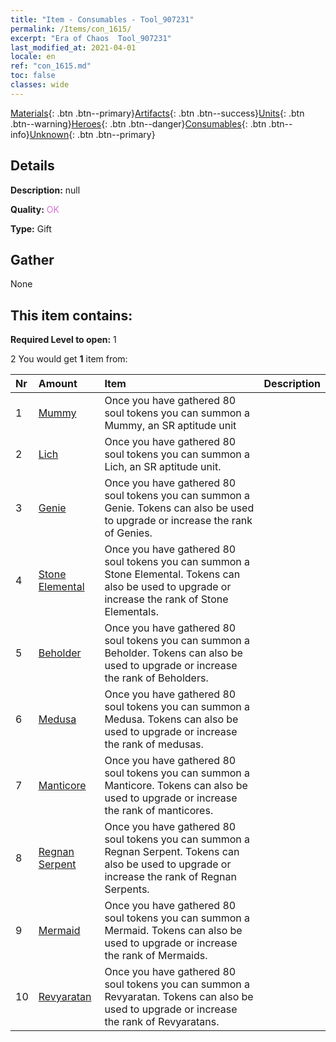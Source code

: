```yaml
---
title: "Item - Consumables - Tool_907231"
permalink: /Items/con_1615/
excerpt: "Era of Chaos  Tool_907231"
last_modified_at: 2021-04-01
locale: en
ref: "con_1615.md"
toc: false
classes: wide
---
```

 [Materials](/Items/){: .btn .btn--primary}[Artifacts](/Items/Artifacts/){: .btn .btn--success}[Units](/Items/Units/){: .btn .btn--warning}[Heroes](/Items/Heroes/){: .btn .btn--danger}[Consumables](/Items/Consumables/){: .btn .btn--info}[Unknown](/Items/Unknown/){: .btn .btn--primary}

## Details
 **Description:** null

 **Quality:** <span style="color: #DA70D6">OK</span>

 **Type:** Gift

## Gather

  None

## This item contains:

 **Required Level to open:** 1

 2 You would get **1** item  from:

  | Nr | Amount |     Item    | Description |
  |:---|:-------|:------------|:-----------:|
  | 1 | [Mummy](/Items/unt_215/) | Once you have gathered 80 soul tokens you can summon a Mummy, an SR aptitude unit | 
  | 2 | [Lich](/Items/unt_212/) | Once you have gathered 80 soul tokens you can summon a Lich, an SR aptitude unit. | 
  | 3 | [Genie](/Items/unt_239/) | Once you have gathered 80 soul tokens you can summon a Genie. Tokens can also be used to upgrade or increase the rank of Genies. | 
  | 4 | [Stone Elemental](/Items/unt_266/) | Once you have gathered 80 soul tokens you can summon a Stone Elemental. Tokens can also be used to upgrade or increase the rank of Stone Elementals. | 
  | 5 | [Beholder](/Items/unt_246/) | Once you have gathered 80 soul tokens you can summon a Beholder. Tokens can also be used to upgrade or increase the rank of Beholders. | 
  | 6 | [Medusa](/Items/unt_247/) | Once you have gathered 80 soul tokens you can summon a Medusa. Tokens can also be used to upgrade or increase the rank of medusas. | 
  | 7 | [Manticore](/Items/unt_249/) | Once you have gathered 80 soul tokens you can summon a Manticore. Tokens can also be used to upgrade or increase the rank of manticores. | 
  | 8 | [Regnan Serpent](/Items/unt_276/) | Once you have gathered 80 soul tokens you can summon a Regnan Serpent. Tokens can also be used to upgrade or increase the rank of Regnan Serpents. | 
  | 9 | [Mermaid](/Items/unt_277/) | Once you have gathered 80 soul tokens you can summon a Mermaid. Tokens can also be used to upgrade or increase the rank of Mermaids. | 
  | 10 | [Revyaratan](/Items/unt_280/) | Once you have gathered 80 soul tokens you can summon a Revyaratan. Tokens can also be used to upgrade or increase the rank of Revyaratans. | 
